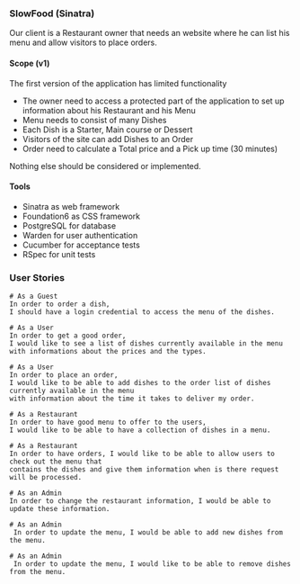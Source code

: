 ### SlowFood (Sinatra)

Our client is a Restaurant owner that needs an website where he can list his menu and allow visitors to place orders.

#### Scope (v1)

The first version of the application has limited functionality

* The owner need to access a protected part of the application to set up information about his Restaurant and his Menu
* Menu needs to consist of many Dishes
* Each Dish is a Starter, Main course or Dessert
* Visitors of the site can add Dishes to an Order
* Order need to calculate a Total price and a Pick up time (30 minutes)

Nothing else should be considered or implemented.

#### Tools
* Sinatra as web framework
* Foundation6 as CSS framework
* PostgreSQL for database
* Warden for user authentication
* Cucumber for acceptance tests
* RSpec for unit tests

### User Stories
```
# As a Guest
In order to order a dish,
I should have a login credential to access the menu of the dishes.
```

```
# As a User
In order to get a good order,
I would like to see a list of dishes currently available in the menu
with informations about the prices and the types.
```

```
# As a User
In order to place an order,
I would like to be able to add dishes to the order list of dishes currently available in the menu
with information about the time it takes to deliver my order.
```

```
# As a Restaurant
In order to have good menu to offer to the users,
I would like to be able to have a collection of dishes in a menu.
```

```
# As a Restaurant
In order to have orders, I would like to be able to allow users to check out the menu that
contains the dishes and give them information when is there request will be processed.

```

```
# As an Admin
In order to change the restaurant information, I would be able to update these information.
```

```
# As an Admin
 In order to update the menu, I would be able to add new dishes from the menu.
```

```
# As an Admin
 In order to update the menu, I would like to be able to remove dishes from the menu.
```
